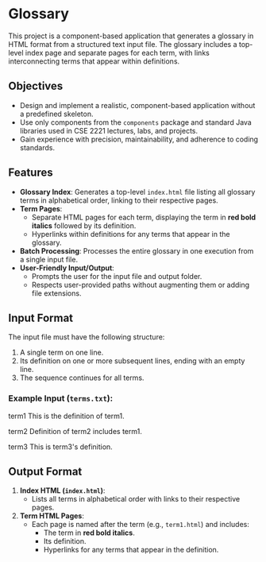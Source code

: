 # Glossary

This project is a component-based application that generates a glossary in HTML format from a structured text input file. The glossary includes a top-level index page and separate pages for each term, with links interconnecting terms that appear within definitions.

## Objectives

- Design and implement a realistic, component-based application without a predefined skeleton.
- Use only components from the `components` package and standard Java libraries used in CSE 2221 lectures, labs, and projects.
- Gain experience with precision, maintainability, and adherence to coding standards.

## Features

- **Glossary Index**: Generates a top-level `index.html` file listing all glossary terms in alphabetical order, linking to their respective pages.
- **Term Pages**:
  - Separate HTML pages for each term, displaying the term in **red bold italics** followed by its definition.
  - Hyperlinks within definitions for any terms that appear in the glossary.
- **Batch Processing**: Processes the entire glossary in one execution from a single input file.
- **User-Friendly Input/Output**:
  - Prompts the user for the input file and output folder.
  - Respects user-provided paths without augmenting them or adding file extensions.

## Input Format

The input file must have the following structure:
1. A single term on one line.
2. Its definition on one or more subsequent lines, ending with an empty line.
3. The sequence continues for all terms.

### Example Input (`terms.txt`):
term1 
This is the definition of term1.

term2 
Definition of term2 
includes term1.

term3 
This is term3's definition.


## Output Format

1. **Index HTML (`index.html`)**:
   - Lists all terms in alphabetical order with links to their respective pages.
2. **Term HTML Pages**:
   - Each page is named after the term (e.g., `term1.html`) and includes:
     - The term in **red bold italics**.
     - Its definition.
     - Hyperlinks for any terms that appear in the definition.

